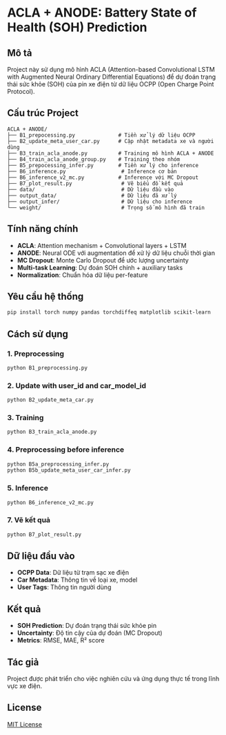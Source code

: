 # ACLA + ANODE: Battery State of Health (SOH) Prediction

## Mô tả
Project này sử dụng mô hình ACLA (Attention-based Convolutional LSTM with Augmented Neural Ordinary Differential Equations) để dự đoán trạng thái sức khỏe (SOH) của pin xe điện từ dữ liệu OCPP (Open Charge Point Protocol).

## Cấu trúc Project

```
ACLA + ANODE/
├── B1_prepocessing.py              # Tiền xử lý dữ liệu OCPP
├── B2_update_meta_user_car.py      # Cập nhật metadata xe và người dùng
├── B3_train_acla_anode.py          # Training mô hình ACLA + ANODE
├── B4_train_acla_anode_group.py    # Training theo nhóm
├── B5_prepocessing_infer.py        # Tiền xử lý cho inference
├── B6_inference.py                  # Inference cơ bản
├── B6_inference_v2_mc.py           # Inference với MC Dropout
├── B7_plot_result.py                # Vẽ biểu đồ kết quả
├── data/                            # Dữ liệu đầu vào
├── output_data/                     # Dữ liệu đã xử lý
├── output_infer/                    # Dữ liệu cho inference
└── weight/                          # Trọng số mô hình đã train
```

## Tính năng chính

- **ACLA**: Attention mechanism + Convolutional layers + LSTM
- **ANODE**: Neural ODE với augmentation để xử lý dữ liệu chuỗi thời gian
- **MC Dropout**: Monte Carlo Dropout để ước lượng uncertainty
- **Multi-task Learning**: Dự đoán SOH chính + auxiliary tasks
- **Normalization**: Chuẩn hóa dữ liệu per-feature

## Yêu cầu hệ thống

```bash
pip install torch numpy pandas torchdiffeq matplotlib scikit-learn
```

## Cách sử dụng

### 1. Preprocessing
```bash
python B1_preprocessing.py
``` 

### 2. Update with user_id and car_model_id
```bash
python B2_update_meta_car.py
``` 

### 3. Training
```bash
python B3_train_acla_anode.py
```

### 4. Preprocessing before inference
```bash
python B5a_preprocessing_infer.py
python B5b_update_meta_user_car_infer.py
```

### 5. Inference
```bash
python B6_inference_v2_mc.py
```

### 7. Vẽ kết quả
```bash
python B7_plot_result.py
```

## Dữ liệu đầu vào

- **OCPP Data**: Dữ liệu từ trạm sạc xe điện
- **Car Metadata**: Thông tin về loại xe, model
- **User Tags**: Thông tin người dùng

## Kết quả

- **SOH Prediction**: Dự đoán trạng thái sức khỏe pin
- **Uncertainty**: Độ tin cậy của dự đoán (MC Dropout)
- **Metrics**: RMSE, MAE, R² score

## Tác giả

Project được phát triển cho việc nghiên cứu và ứng dụng thực tế trong lĩnh vực xe điện.

## License

[MIT License](LICENSE)
